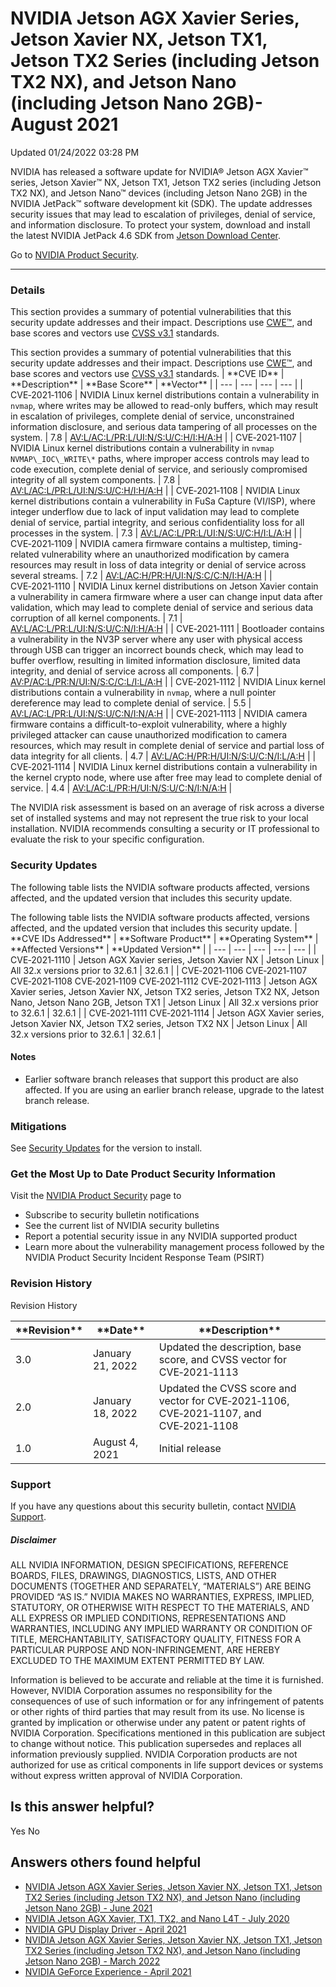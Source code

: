 

 NVIDIA Jetson AGX Xavier Series, Jetson Xavier NX, Jetson TX1, Jetson TX2 Series (including Jetson TX2 NX), and Jetson Nano (including Jetson Nano 2GB)- August 2021
=======================================================================================================================================================================================




 Updated 01/24/2022 03:28 PM



NVIDIA has released a software update for NVIDIA® Jetson AGX Xavier™ series, Jetson Xavier™ NX, Jetson TX1, Jetson TX2 series (including Jetson TX2 NX), and Jetson Nano™ devices (including Jetson Nano 2GB) in the NVIDIA JetPack™ software development kit (SDK). The update addresses security issues that may lead to escalation of privileges, denial of service, and information disclosure. To protect your system, download and install the latest NVIDIA JetPack 4.6 SDK from [Jetson Download Center](https://developer.nvidia.com/embedded/downloads).


Go to [NVIDIA Product Security](https://www.nvidia.com/security/).






---




### Details


This section provides a summary of potential vulnerabilities that this security update addresses and their impact. Descriptions use [CWE™](https://cwe.mitre.org/), and base scores and vectors use [CVSS v3.1](https://www.first.org/cvss/v3.1/user-guide) standards.




This section provides a summary of potential vulnerabilities that this security update addresses and their impact. Descriptions use [CWE™](https://cwe.mitre.org/), and base scores and vectors use [CVSS v3.1](https://www.first.org/cvss/v3.1/user-guide) standards.
| \*\*CVE ID\*\* | \*\*Description\*\* | \*\*Base Score\*\* | \*\*Vector\*\* |
| --- | --- | --- | --- |
| CVE‑2021‑1106 | NVIDIA Linux kernel distributions contain a vulnerability in `nvmap`, where writes may be allowed to read-only buffers, which may result in escalation of privileges, complete denial of service, unconstrained information disclosure, and serious data tampering of all processes on the system. | 7.8 | [AV:L/AC:L/PR:L/UI:N/S:U/C:H/I:H/A:H](https://nvd.nist.gov/vuln-metrics/cvss/v3-calculator?vector=AV:L/AC:L/PR:L/UI:N/S:U/C:H/I:H/A:H) |
| CVE‑2021‑1107 | NVIDIA Linux kernel distributions contain a vulnerability in `nvmap` `NVMAP\_IOC\_WRITE\*` paths, where improper access controls may lead to code execution, complete denial of service, and seriously compromised integrity of all system components. | 7.8 | [AV:L/AC:L/PR:L/UI:N/S:U/C:H/I:H/A:H](https://nvd.nist.gov/vuln-metrics/cvss/v3-calculator?vector=AV:L/AC:L/PR:L/UI:N/S:U/C:H/I:H/A:H) |
| CVE‑2021‑1108 | NVIDIA Linux kernel distributions contain a vulnerability in FuSa Capture (VI/ISP), where integer underflow due to lack of input validation may lead to complete denial of service, partial integrity, and serious confidentiality loss for all processes in the system. | 7.3 | [AV:L/AC:L/PR:L/UI:N/S:U/C:H/I:L/A:H](https://nvd.nist.gov/vuln-metrics/cvss/v3-calculator?vector=AV:L/AC:L/PR:L/UI:N/S:U/C:H/I:L/A:H) |
| CVE‑2021‑1109 | NVIDIA camera firmware contains a multistep, timing-related vulnerability where an unauthorized modification by camera resources may result in loss of data integrity or denial of service across several streams. | 7.2 | [AV:L/AC:H/PR:H/UI:N/S:C/C:N/I:H/A:H](https://nvd.nist.gov/vuln-metrics/cvss/v3-calculator?vector=AV:L/AC:H/PR:H/UI:N/S:C/C:N/I:H/A:H) |
| CVE‑2021‑1110 | NVIDIA Linux kernel distributions on Jetson Xavier contain a vulnerability in camera firmware where a user can change input data after validation, which may lead to complete denial of service and serious data corruption of all kernel components. | 7.1 | [AV:L/AC:L/PR:L/UI:N/S:U/C:N/I:H/A:H](https://nvd.nist.gov/vuln-metrics/cvss/v3-calculator?vector=AV:L/AC:L/PR:L/UI:N/S:U/C:N/I:H/A:H) |
| CVE‑2021‑1111 | Bootloader contains a vulnerability in the NV3P server where any user with physical access through USB can trigger an incorrect bounds check, which may lead to buffer overflow, resulting in limited information disclosure, limited data integrity, and denial of service across all components. | 6.7 | [AV:P/AC:L/PR:N/UI:N/S:C/C:L/I:L/A:H](https://nvd.nist.gov/vuln-metrics/cvss/v3-calculator?vector=AV:P/AC:L/PR:N/UI:N/S:C/C:L/I:L/A:H) |
| CVE‑2021‑1112 | NVIDIA Linux kernel distributions contain a vulnerability in `nvmap`, where a null pointer dereference may lead to complete denial of service. | 5.5 | [AV:L/AC:L/PR:L/UI:N/S:U/C:N/I:N/A:H](https://nvd.nist.gov/vuln-metrics/cvss/v3-calculator?vector=AV:L/AC:L/PR:L/UI:N/S:U/C:N/I:N/A:H) |
| CVE‑2021‑1113 | NVIDIA camera firmware contains a difficult-to-exploit vulnerability, where a highly privileged attacker can cause unauthorized modification to camera resources, which may result in complete denial of service and partial loss of data integrity for all clients. | 4.7 | [AV:L/AC:H/PR:H/UI:N/S:U/C:N/I:L/A:H](https://nvd.nist.gov/vuln-metrics/cvss/v3-calculator?vector=AV:L/AC:H/PR:H/UI:N/S:U/C:N/I:L/A:H) |
| CVE‑2021‑1114 | NVIDIA Linux kernel distributions contain a vulnerability in the kernel crypto node, where use after free may lead to complete denial of service. | 4.4 | [AV:L/AC:L/PR:H/UI:N/S:U/C:N/I:N/A:H](https://nvd.nist.gov/vuln-metrics/cvss/v3-calculator?vector=AV:L/AC:L/PR:H/UI:N/S:C/C:U/I:N/A:H) |


The NVIDIA risk assessment is based on an average of risk across a diverse set of installed systems and may not represent the true risk to your local installation. NVIDIA recommends consulting a security or IT professional to evaluate the risk to your specific configuration.


### Security Updates


The following table lists the NVIDIA software products affected, versions affected, and the updated version that includes this security update.




The following table lists the NVIDIA software products affected, versions affected, and the updated version that includes this security update.
| \*\*CVE IDs Addressed\*\* | \*\*Software Product\*\* | \*\*Operating System\*\* | \*\*Affected Versions\*\* | \*\*Updated Version\*\* |
| --- | --- | --- | --- | --- |
| CVE‑2021‑1110 | Jetson AGX Xavier series, Jetson Xavier NX | Jetson Linux | All 32.x versions prior to 32.6.1 | 32.6.1 |
| CVE‑2021‑1106 CVE‑2021‑1107 CVE‑2021‑1108 CVE‑2021‑1109 CVE‑2021‑1112 CVE‑2021‑1113 | Jetson AGX Xavier series, Jetson Xavier NX, Jetson TX2 series, Jetson TX2 NX, Jetson Nano, Jetson Nano 2GB, Jetson TX1 | Jetson Linux | All 32.x versions prior to 32.6.1 | 32.6.1 |
| CVE‑2021‑1111 CVE‑2021‑1114 | Jetson AGX Xavier series, Jetson Xavier NX, Jetson TX2 series, Jetson TX2 NX | Jetson Linux | All 32.x versions prior to 32.6.1 | 32.6.1 |


#### Notes


* Earlier software branch releases that support this product are also affected. If you are using an earlier branch release, upgrade to the latest branch release.


### Mitigations


See [Security Updates](#security-updates) for the version to install.


### Get the Most Up to Date Product Security Information


Visit the  [NVIDIA Product Security](https://www.nvidia.com/security) page to


* Subscribe to security bulletin notifications
* See the current list of NVIDIA security bulletins
* Report a potential security issue in any NVIDIA supported product
* Learn more about the vulnerability management process followed by the NVIDIA Product Security Incident Response Team (PSIRT)


### Revision History




Revision History





| \*\*Revision\*\* | \*\*Date\*\* | \*\*Description\*\* |
| --- | --- | --- |
| 3.0 | January 21, 2022 | Updated the description, base score, and CVSS vector for CVE‑2021‑1113 |
| 2.0 | January 18, 2022 | Updated the CVSS score and vector for CVE‑2021‑1106, CVE‑2021‑1107, and CVE‑2021‑1108 |
| 1.0 | August 4, 2021 | Initial release |


### Support


If you have any questions about this security bulletin, contact [NVIDIA Support](https://www.nvidia.com/object/support.html).


##### Disclaimer


ALL NVIDIA INFORMATION, DESIGN SPECIFICATIONS, REFERENCE BOARDS, FILES, DRAWINGS, DIAGNOSTICS, LISTS, AND OTHER DOCUMENTS (TOGETHER AND SEPARATELY, “MATERIALS”) ARE BEING PROVIDED “AS IS.” NVIDIA MAKES NO WARRANTIES, EXPRESS, IMPLIED, STATUTORY, OR OTHERWISE WITH RESPECT TO THE MATERIALS, AND ALL EXPRESS OR IMPLIED CONDITIONS, REPRESENTATIONS AND WARRANTIES, INCLUDING ANY IMPLIED WARRANTY OR CONDITION OF TITLE, MERCHANTABILITY, SATISFACTORY QUALITY, FITNESS FOR A PARTICULAR PURPOSE AND NON-INFRINGEMENT, ARE HEREBY EXCLUDED TO THE MAXIMUM EXTENT PERMITTED BY LAW.


Information is believed to be accurate and reliable at the time it is furnished. However, NVIDIA Corporation assumes no responsibility for the consequences of use of such information or for any infringement of patents or other rights of third parties that may result from its use. No license is granted by implication or otherwise under any patent or patent rights of NVIDIA Corporation. Specifications mentioned in this publication are subject to change without notice. This publication supersedes and replaces all information previously supplied. NVIDIA Corporation products are not authorized for use as critical components in life support devices or systems without express written approval of NVIDIA Corporation.










Is this answer helpful?
-----------------------



Yes
No







Answers others found helpful
----------------------------


* [ NVIDIA Jetson AGX Xavier Series, Jetson Xavier NX, Jetson TX1, Jetson TX2 Series (including Jetson TX2 NX), and Jetson Nano (including Jetson Nano 2GB) - June 2021](/app/answers/detail/a_id/5205/related/1)
* [ NVIDIA Jetson AGX Xavier, TX1, TX2, and Nano L4T - July 2020](/app/answers/detail/a_id/5039/related/1)
* [ NVIDIA GPU Display Driver - April 2021](/app/answers/detail/a_id/5172/related/1)
* [ NVIDIA Jetson AGX Xavier Series, Jetson Xavier NX, Jetson TX1, Jetson TX2 Series (including Jetson TX2 NX), and Jetson Nano (including Jetson Nano 2GB) - March 2022](/app/answers/detail/a_id/5321/related/1)
* [ NVIDIA GeForce Experience - April 2021](/app/answers/detail/a_id/5184/related/1)









